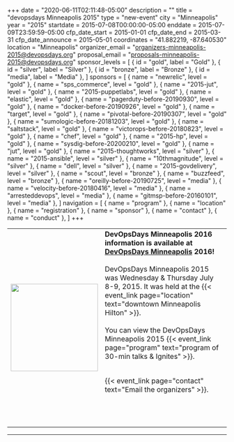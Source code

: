+++
date = "2020-06-11T02:11:48-05:00"
description = ""
title = "devopsdays Minneapolis 2015"
type = "new-event"
city = "Minneapolis"
year = "2015"
startdate = 2015-07-08T00:00:00-05:00
enddate = 2015-07-09T23:59:59-05:00
cfp_date_start = 2015-01-01
cfp_date_end = 2015-03-31
cfp_date_announce = 2015-05-01
coordinates = "41.882219, -87.640530"
location = "Minneapolis"
organizer_email = "organizers-minneapolis-2015@devopsdays.org"
proposal_email = "proposals-minneapolis-2015@devopsdays.org"
sponsor_levels = [
    { id = "gold", label = "Gold" },
    { id = "silver", label = "Silver" },
    { id = "bronze", label = "Bronze" },
    { id = "media", label = "Media" },
]
sponsors = [
    { name = "newrelic", level = "gold" },
    { name = "sps_commerce", level = "gold" },
    { name = "2015-jut", level = "gold" },
    { name = "2015-puppetlabs", level = "gold" },
    { name = "elastic", level = "gold" },
    { name = "pagerduty-before-20190930", level = "gold" },
    { name = "docker-before-20190926", level = "gold" },
    { name = "target", level = "gold" },
    { name = "pivotal-before-20190307", level = "gold" },
    { name = "sumologic-before-20181203", level = "gold" },
    { name = "saltstack", level = "gold" },
    { name = "victorops-before-20180823", level = "gold" },
    { name = "chef", level = "gold" },
    { name = "2015-hp", level = "gold" },
    { name = "sysdig-before-20200210", level = "gold" },
    { name = "jut", level = "gold" },
    { name = "2015-thoughtworks", level = "silver" },
    { name = "2015-ansible", level = "silver" },
    { name = "10thmagnitude", level = "silver" },
    { name = "dell", level = "silver" },
    { name = "2015-govdelivery", level = "silver" },
    { name = "scout", level = "bronze" },
    { name = "buzzfeed", level = "bronze" },
    { name = "oreilly-before-20190725", level = "media" },
    { name = "velocity-before-20180416", level = "media" },
    { name = "arresteddevops", level = "media" },
    { name = "gitmsp-before-20160101", level = "media" },
]
navigation = [
    { name = "program" },
    { name = "location" },
    { name = "registration" },
    { name = "sponsor" },
    { name = "contact" },
    { name = "conduct" },
]
+++
<center>
  <table><tr><td>
        <center>
        <img border=0 width="200" height="200" src="/events/2015/minneapolis/devopsmsp-logo-2015.png">
</td><td valign=top>
<strong>DevOpsDays Minneapolis 2016 information is available at <a href="http://www.devopsdays.org/events/2016-minneapolis/">DevOpsDays Minneapolis</a> 2016! </strong>
<br><br>
DevOpsDays Minneapolis 2015 was Wednesday & Thursday July 8-9, 2015. It was held at the {{< event_link page="location" text="downtown Minneapolis Hilton" >}}.
<br><br>
You can view the DevOpsDays Minneapolis 2015 {{< event_link page="program" text="program of 30-min talks & Ignites" >}}.
<br><br>

{{< event_link page="contact" text="Email the organizers" >}}.

<br><br>
</td>
</tr>
</table>
</center>

<hr>
